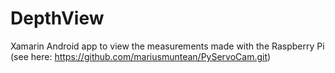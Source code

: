 # DepthView
Xamarin Android app to view the measurements made with the Raspberry Pi (see here: https://github.com/mariusmuntean/PyServoCam.git)
